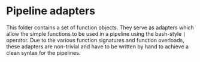 # Pipeline adapters

This folder contains a set of function objects.
They serve as adapters which allow the simple functions to be used in a pipeline using the bash-style `|` operator.
Due to the various function signatures and function overloads, these adapters are non-trivial and have to be written by hand to achieve a clean syntax for the pipelines.
